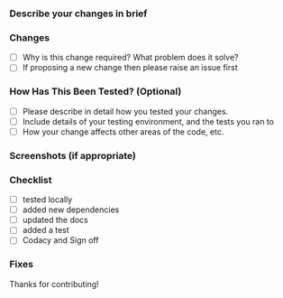 
### Describe your changes in brief

### Changes
 - [ ] Why is this change required? What problem does it solve?
 - [ ] If proposing a new change then please raise an issue first

### How Has This Been Tested? (Optional)
 - [ ] Please describe in detail how you tested your changes.
 - [ ] Include details of your testing environment, and the tests you ran to
 - [ ] How your change affects other areas of the code, etc.

### Screenshots (if appropriate)

### Checklist
 - [ ] tested locally
 - [ ] added new dependencies
 - [ ] updated the docs
 - [ ] added a test
 - [ ] Codacy and Sign off

### Fixes


Thanks for contributing!
